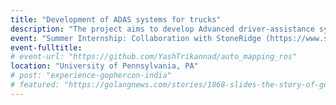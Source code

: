 ```yaml
---
title: "Development of ADAS systems for trucks"
description: "The project aims to develop Advanced driver-assistance systems for trucks using the MirrorEye by StoneRidge. The project is on-going and details are not open to public yet."
event: "Summer Internship: Collaboration with StoneRidge (https://www.stoneridge.com/)"
event-fulltitle:
# event-url: "https://github.com/YashTrikannad/auto_mapping_ros"
location: "University of Pennsylvania, PA"
# post: "experience-gophercon-india"
# featured: "https://golangnews.com/stories/1868-slides-the-story-of-gopath-by-nikhita-raghunath"
---
```

